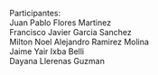 Participantes:<br>
Juan Pablo Flores Martinez <br>
Francisco Javier Garcia Sanchez<br>
Milton Noel Alejandro Ramirez Molina<br>
Jaime Yair Ixba Belli<br>
Dayana Llerenas Guzman  <br>

